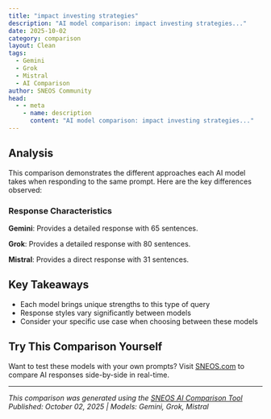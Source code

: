 ```yaml
---
title: "impact investing strategies"
description: "AI model comparison: impact investing strategies..."
date: 2025-10-02
category: comparison
layout: Clean
tags:
  - Gemini
  - Grok
  - Mistral
  - AI Comparison
author: SNEOS Community
head:
  - - meta
    - name: description
      content: "AI model comparison: impact investing strategies..."
---
```


<ChatComparison
  title="impact investing strategies"
  prompt="impact investing strategies"
  :responses='{
    "Gemini": "Impact investing is a dynamic field with a diverse range of strategies aimed at generating both financial returns and positive social or environmental impact. Here\u0027s a breakdown of common impact investing strategies:\n\n**I. By Asset Class:**\n\n*   **Public Equity:**\n    *   **Positive Screening (ESG Integration):** Incorporating Environmental, Social, and Governance (ESG) factors into investment decisions. This can involve selecting companies with strong ESG performance or avoiding companies with poor ESG track records.  Funds may actively engage with companies to improve their practices.\n    *   **Thematic Investing:** Investing in companies that are directly addressing specific social or environmental challenges. Examples include:\n        *   **Clean Energy:**  Companies developing and deploying renewable energy technologies (solar, wind, hydro, geothermal).\n        *   **Sustainable Agriculture:** Companies promoting organic farming, reducing food waste, and improving farming practices.\n        *   **Education Technology (EdTech):** Companies providing access to quality education through technology.\n        *   **Healthcare Technology (HealthTech):** Companies using technology to improve healthcare access and delivery.\n    *   **Shareholder Advocacy:** Using shareholder power to influence corporate behavior on ESG issues through proxy voting, resolutions, and direct engagement with company management.\n*   **Private Equity/Venture Capital:**\n    *   **Impact-First Investing:**  Prioritizes social and environmental impact over financial returns. Often invests in early-stage companies or those operating in underserved markets. Concessionary capital may be required.\n    *   **Financial-First Investing:** Aims to achieve market-rate returns while also generating a positive impact. Focuses on later-stage companies with proven business models.\n    *   **Venture Philanthropy:** Combines venture capital techniques with philanthropic objectives.  Provides capital and support to non-profit organizations or social enterprises to help them scale their impact.  Often involves closer involvement than traditional philanthropy.\n*   **Fixed Income (Bonds):**\n    *   **Green Bonds:**  Debt instruments used to finance environmentally friendly projects, such as renewable energy, energy efficiency, or sustainable transportation.\n    *   **Social Bonds:** Debt instruments used to finance projects with positive social outcomes, such as affordable housing, education, or healthcare.\n    *   **Sustainability Bonds:**  Debt instruments where the proceeds are used for a combination of environmental and social projects.\n    *   **Development Impact Bonds (DIBs):**  A type of social impact bond where investors provide upfront capital for social programs, and repayment is contingent on achieving pre-defined social outcomes. Governments or foundations repay investors if the outcomes are met.\n    *   **Microfinance Investments:** Investing in institutions that provide financial services to low-income individuals and small businesses in developing countries.\n*   **Real Assets:**\n    *   **Sustainable Forestry:** Investing in sustainably managed forests that conserve biodiversity and sequester carbon.\n    *   **Sustainable Agriculture Land:** Investing in farmland that uses sustainable farming practices, promotes soil health, and reduces water usage.\n    *   **Renewable Energy Infrastructure:** Investing in the development and operation of renewable energy projects, such as solar farms, wind farms, and hydropower plants.\n    *   **Affordable Housing:** Investing in the development and management of affordable housing properties.\n*   **Cash \u0026 Equivalents**\n    *   **Community Development Financial Institutions (CDFIs):** Investing in banks, credit unions, and loan funds that serve low-income communities.\n    *   **Mission-Aligned Banking:**  Depositing funds in banks that prioritize social and environmental responsibility.\n\n**II. By Investment Approach:**\n\n*   **Place-Based Investing:**  Focusing investments in specific geographic areas to address local social and environmental challenges.  Often involves working with community organizations and local businesses.\n*   **Targeted Investing:**  Investing in companies or projects that benefit specific populations, such as women, minorities, or low-income communities.\n*   **Results-Based Financing (RBF):**  Structuring investments where repayment is tied to the achievement of specific social or environmental outcomes. Development Impact Bonds (DIBs) are a prime example.\n*   **Blended Finance:** Combining philanthropic grants, public funds, and private investment to finance projects that address social or environmental challenges. This approach helps to de-risk investments and attract private capital.\n\n**III. Due Diligence \u0026 Measurement:**\n\n*   **Impact Measurement and Management (IMM):**  A critical component of impact investing. It involves:\n    *   **Defining Impact Objectives:** Clearly articulating the intended social or environmental outcomes of the investment.\n    *   **Selecting Impact Metrics:** Identifying relevant indicators to measure progress towards achieving the desired outcomes.  These metrics should be specific, measurable, achievable, relevant, and time-bound (SMART).\n    *   **Data Collection and Analysis:** Gathering data on the chosen metrics to track progress and assess impact.\n    *   **Reporting and Communication:**  Reporting on the impact achieved to investors, stakeholders, and the public.\n*   **Tools and Frameworks for IMM:**\n    *   **Impact Reporting and Investment Standards (IRIS\u002B):** A catalog of generally accepted performance metrics for impact investments.\n    *   **Global Impact Investing Network (GIIN):**  A leading organization that promotes impact investing and provides resources for impact measurement and management.\n    *   **Sustainable Development Goals (SDGs):**  The United Nations\u0027 17 Sustainable Development Goals provide a framework for identifying and measuring impact across a range of social and environmental issues.\n*   **Impact Due Diligence:** Assessing the potential social and environmental impact of an investment opportunity before making a decision. This involves evaluating the company\u0027s or project\u0027s mission, business model, and track record on social and environmental issues.\n\n**IV. Key Considerations:**\n\n*   **Additionality:** Ensuring that the investment is making a meaningful contribution to addressing a social or environmental challenge that would not have happened otherwise.\n*   **Intentionality:**  Having a clear and deliberate intention to generate positive social or environmental impact alongside financial returns.\n*   **Measurement and Transparency:**  Tracking and reporting on the social and environmental impact of investments in a transparent and accountable manner.\n*   **Risk and Return:**  Balancing the desire for social and environmental impact with the need to achieve financial returns.  Understanding that impact-first investing may require accepting lower financial returns.\n*   **Liquidity:**  Considering the liquidity of impact investments, as some asset classes (e.g., private equity, real assets) may be less liquid than others.\n*   **Impact Washing:**  Being aware of the risk of \u0022impact washing,\u0022 where companies or funds overstate their social or environmental impact.  Thorough due diligence and impact measurement are crucial to avoid this.\n\n**In summary, impact investing offers a diverse set of strategies to align investments with values and contribute to a more sustainable and equitable world. The choice of strategy depends on an investor\u0027s specific goals, risk tolerance, and impact priorities.** It\u0027s crucial to conduct thorough due diligence, establish clear impact objectives, and implement robust impact measurement and management practices.\n",
    "Grok": "Impact investing is an investment strategy that seeks to generate positive social and environmental impact alongside financial returns. Unlike traditional investing, which often focuses solely on financial gains, impact investing prioritizes measurable, beneficial outcomes for society or the planet, often referred to as a \u0022double bottom line\u0022 or \u0022triple bottom line\u0022 (financial, social, and environmental returns). Below are some key impact investing strategies, along with explanations of how they are implemented:\n\n---\n\n### 1. **Thematic Investing**\n   - **Description**: Focuses on specific social or environmental themes, such as clean energy, affordable housing, education, healthcare, or gender equality.\n   - **How It Works**: Investors allocate capital to sectors or companies addressing a particular issue. For example, investing in renewable energy companies to combat climate change.\n   - **Example**: Investing in solar power projects in underserved communities to provide access to clean energy while generating returns from energy sales.\n   - **Impact Measurement**: Metrics like carbon emissions reduced, number of households with access to energy, or jobs created in green industries.\n\n---\n\n### 2. **ESG (Environmental, Social, Governance) Integration**\n   - **Description**: Incorporates environmental, social, and governance factors into the investment decision-making process to mitigate risks and enhance long-term value.\n   - **How It Works**: Investors assess companies based on ESG criteria (e.g., carbon footprint, labor practices, board diversity) alongside financial performance.\n   - **Example**: Investing in a company with strong sustainability practices and ethical labor policies, even if it operates in a traditional industry.\n   - **Impact Measurement**: ESG scores, reduction in environmental harm, or improved workplace diversity and inclusion metrics.\n\n---\n\n### 3. **Screening (Positive and Negative)**\n   - **Description**: Filters investments based on specific criteria. Negative screening excludes industries or companies with harmful practices, while positive screening seeks out those with beneficial impact.\n   - **How It Works**: Negative screening might exclude sectors like tobacco, weapons, or fossil fuels. Positive screening might prioritize investments in organic farming or microfinance.\n   - **Example**: Excluding coal mining companies from a portfolio while investing in businesses that support sustainable agriculture.\n   - **Impact Measurement**: Percentage of portfolio aligned with ethical or sustainable goals, or avoided negative outcomes (e.g., reduced exposure to pollution-heavy industries).\n\n---\n\n### 4. **Mission-Driven Investing**\n   - **Description**: Aligns investments with the mission of an organization or individual, such as a foundation or charity, to directly support causes they care about.\n   - **How It Works**: Investors, often foundations or endowments, use their capital to fund projects or companies that advance their core values or programmatic goals.\n   - **Example**: A foundation focused on education might invest in ed-tech startups or affordable schooling initiatives in low-income regions.\n   - **Impact Measurement**: Number of students educated, improvements in literacy rates, or access to educational resources.\n\n---\n\n### 5. **Community Investing**\n   - **Description**: Directs capital to underserved communities to support local development, often through community development financial institutions (CDFIs) or microfinance.\n   - **How It Works**: Investments are made in local businesses, affordable housing projects, or small-scale entrepreneurs who lack access to traditional financing.\n   - **Example**: Providing low-interest loans to small businesses in rural or economically disadvantaged areas to foster job creation.\n   - **Impact Measurement**: Jobs created, income levels improved, or number of affordable housing units built.\n\n---\n\n### 6. **Social Impact Bonds (SIBs) or Pay-for-Success Models**\n   - **Description**: A performance-based investment model where private investors fund social programs, and returns are tied to the achievement of specific outcomes.\n   - **How It Works**: Governments or nonprofits partner with investors to fund interventions (e.g., reducing recidivism or improving health outcomes). If the program succeeds, investors are repaid with a return by the government.\n   - **Example**: Funding a program to reduce homelessness, with returns paid based on the number of individuals successfully housed and stabilized.\n   - **Impact Measurement**: Specific outcomes like reduced homelessness rates or lower healthcare costs for a target population.\n\n---\n\n### 7. **Green Bonds and Sustainable Financing**\n   - **Description**: Focuses on financing projects with environmental benefits, such as renewable energy, energy efficiency, or sustainable infrastructure, often through bonds.\n   - **How It Works**: Investors purchase bonds issued by governments, corporations, or institutions, with proceeds earmarked for environmentally friendly projects.\n   - **Example**: Investing in a green bond to fund wind farm development, with returns tied to the project\u2019s financial success.\n   - **Impact Measurement**: Megawatts of clean energy produced, greenhouse gas emissions avoided, or water conservation achieved.\n\n---\n\n### 8. **Shareholder Engagement and Active Ownership**\n   - **Description**: Uses ownership stakes in companies to influence corporate behavior towards more sustainable or ethical practices.\n   - **How It Works**: Investors engage with company management through voting rights, resolutions, or dialogue to push for changes like reducing carbon footprints or improving labor conditions.\n   - **Example**: A large institutional investor advocating for a tech company to adopt renewable energy in its data centers.\n   - **Impact Measurement**: Policy changes adopted by companies, reductions in environmental harm, or improvements in corporate governance.\n\n---\n\n### 9. **Venture Capital and Private Equity for Impact**\n   - **Description**: Invests in early-stage or growth-stage companies that are innovating solutions to social or environmental problems.\n   - **How It Works**: Capital is provided to startups or small businesses with scalable impact potential, often in areas like clean tech, health tech, or financial inclusion.\n   - **Example**: Funding a startup developing affordable water filtration systems for regions with limited access to clean water.\n   - **Impact Measurement**: Number of people served, innovations brought to market, or scalability of the solution.\n\n---\n\n### 10. **Blended Finance**\n   - **Description**: Combines public, philanthropic, and private capital to de-risk investments and attract funding to high-impact projects, often in developing regions.\n   - **How It Works**: Public or philanthropic funds provide concessional capital (e.g., grants or low-interest loans) to reduce risk for private investors, enabling projects that might otherwise be unattractive.\n   - **Example**: A development bank provides a guarantee for a private investment in a rural healthcare facility in a low-income country.\n   - **Impact Measurement**: Access to services (e.g., healthcare or education) in underserved areas, or leverage ratio of public to private funds mobilized.\n\n---\n\n### Key Considerations for Impact Investing Strategies\n- **Impact Measurement and Management**: Investors must define clear impact goals and use standardized frameworks like the UN Sustainable Development Goals (SDGs), IRIS\u002B, or GRI to measure outcomes.\n- **Risk and Return Expectations**: Impact investments often balance financial returns with impact, and returns may vary (from below-market to market-rate) depending on the asset class and focus.\n- **Due Diligence**: Investors need to assess both the financial viability and the impact potential of opportunities, ensuring alignment with their values and goals.\n- **Liquidity and Time Horizon**: Some impact investments (e.g., in infrastructure or social programs) may have longer lock-up periods or lower liquidity.\n\n---\n\n### Benefits of Impact Investing\n- **Social and Environmental Change**: Directly contributes to solving pressing global challenges like poverty, inequality, and climate change.\n- **Alignment with Values**: Allows investors to align their portfolios with personal or organizational values.\n- **Market Opportunities**: Taps into growing sectors like renewable energy or sustainable agriculture, which often have strong growth potential.\n\n### Challenges of Impact Investing\n- **Impact Washing**: Risk of companies or funds claiming impact without delivering measurable outcomes.\n- **Measurement Complexity**: Quantifying social or environmental impact can be difficult and lacks universal standards in some areas.\n- **Trade-Offs**: Balancing impact with financial returns can be challenging, especially in high-risk or low-return sectors.\n\n---\n\nImpact investing strategies can vary widely depending on an investor\u2019s goals, risk tolerance, and desired outcomes. By combining financial discipline with a commitment to positive change, these strategies are reshaping how capital is deployed to address global challenges.",
    "Mistral": "Impact investing strategies aim to generate both financial returns and positive social or environmental impact. Here are some key strategies employed by impact investors:\n\n1. **Thematic Investing**:\n   - **Environmental**: Focusing on areas like renewable energy, sustainable agriculture, conservation, and climate change mitigation.\n   - **Social**: Addressing issues such as education, healthcare, affordable housing, and financial inclusion.\n   - **Governance**: Investing in companies with strong governance structures, ethical practices, and transparent operations.\n\n2. **Screening**:\n   - **Negative Screening**: Excluding investments in companies or sectors that do not align with the investor\u0027s values or impact goals (e.g., tobacco, weapons, fossil fuels).\n   - **Positive Screening**: Selecting investments based on their positive impact on society or the environment.\n\n3. **ESG Integration**:\n   - Incorporating Environmental, Social, and Governance (ESG) factors into the investment decision-making process to enhance risk management and identify opportunities for positive impact.\n\n4. **Active Ownership**:\n   - Engaging with companies through shareholder activism, proxy voting, and direct dialogue to influence their practices and policies towards more sustainable and responsible outcomes.\n\n5. **Community Investing**:\n   - Directing capital to communities that are underserved by traditional financial services, such as low-income neighborhoods, to support economic development and social empowerment.\n\n6. **Catalytic Capital**:\n   - Providing patient, flexible, and risk-tolerant capital to support early-stage or innovative solutions that address social and environmental challenges.\n\n7. **Blended Finance**:\n   - Combining capital from public, philanthropic, and private sector investors to support initiatives that have a positive impact but may not be commercially viable on their own.\n\n8. **Impact Bonds**:\n   - Investing in social impact bonds (SIBs) or development impact bonds (DIBs), which are financial instruments that raise capital for social projects with a pay-for-success model.\n\n9. **Green Bonds**:\n   - Investing in bonds specifically earmarked to be used for climate and environmental projects.\n\n10. **Microfinance**:\n    - Providing small loans to individuals or groups who lack access to traditional banking services, often in developing countries, to support entrepreneurship and economic development.\n\n11. **Venture Philanthropy**:\n    - Applying venture capital principles to philanthropic giving, focusing on long-term support, capacity building, and measurable outcomes.\n\n12. **Impact Measurement and Management**:\n    - Continuously assessing and reporting the social and environmental performance of investments to ensure they are meeting impact goals and to inform future investment decisions.\n\nBy employing these strategies, impact investors can align their financial objectives with their desire to create a positive impact on society and the environment."
  }'
  published-date="10:27"
/>

## Analysis

This comparison demonstrates the different approaches each AI model takes when responding to the same prompt. Here are the key differences observed:

### Response Characteristics

**Gemini**: Provides a detailed response with 65 sentences. 

**Grok**: Provides a detailed response with 80 sentences. 

**Mistral**: Provides a direct response with 31 sentences. 

## Key Takeaways

- Each model brings unique strengths to this type of query
- Response styles vary significantly between models
- Consider your specific use case when choosing between these models

## Try This Comparison Yourself

Want to test these models with your own prompts? Visit [SNEOS.com](https://sneos.com) to compare AI responses side-by-side in real-time.

---

*This comparison was generated using the [SNEOS AI Comparison Tool](https://sneos.com)*
*Published: October 02, 2025 | Models: Gemini, Grok, Mistral*
